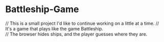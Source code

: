 # Battleship-Game
// This is a small project I'd like to continue working on a little at a time. 
// It's a game that plays like the game Battleship.  
// The browser hides ships, and the player guesses where they are.
